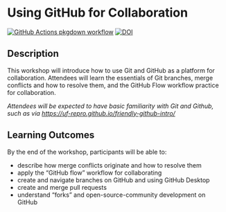 
<!-- README.md is generated from README.Rmd. Please edit that file -->

# Using GitHub for Collaboration

<!-- badges: start -->

[![GitHub Actions pkgdown
workflow](https://github.com/uf-repro/github-for-collaboration/workflows/pkgdown/badge.svg)](https://github.com/uf-repro/github-for-collaboration/actions?query=workflow%3Apkgdown)
[![DOI](https://zenodo.org/badge/DOI/10.5281/zenodo.4029660.svg)](https://doi.org/10.5281/zenodo.4029660)

<!-- badges: end -->

## Description

This workshop will introduce how to use Git and GitHub as a platform for
collaboration. Attendees will learn the essentials of Git branches,
merge conflicts and how to resolve them, and the GitHub Flow workflow
practice for collaboration.

*Attendees will be expected to have basic familiarity with Git and
Github, such as via <https://uf-repro.github.io/friendly-github-intro/>*

## Learning Outcomes

By the end of the workshop, participants will be able to:

  - describe how merge conflicts originate and how to resolve them
  - apply the “GitHub flow” workflow for collaborating
  - create and navigate branches on GitHub and using GitHub Desktop
  - create and merge pull requests
  - understand “forks” and open-source-community development on GitHub
